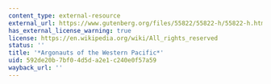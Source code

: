 ```yaml
---
content_type: external-resource
external_url: https://www.gutenberg.org/files/55822/55822-h/55822-h.htm
has_external_license_warning: true
license: https://en.wikipedia.org/wiki/All_rights_reserved
status: ''
title: '*Argonauts of the Western Pacific*'
uid: 592de20b-7bf0-4d5d-a2e1-c240e0f57a59
wayback_url: ''
---
```

